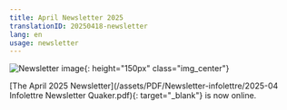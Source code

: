 ```yaml
---
title: April Newsletter 2025
translationID: 20250418-newsletter
lang: en
usage: newsletter
---
```

![Newsletter image](/assets/images/email-icon.avif){: height="150px" class="img_center"}

[The April 2025 Newsletter](/assets/PDF/Newsletter-infolettre/2025-04 Infolettre Newsletter Quaker.pdf){: target="_blank"} is now online.
